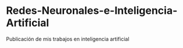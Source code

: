 # Redes-Neuronales-e-Inteligencia-Artificial
Publicación de mis trabajos en inteligencia artificial
